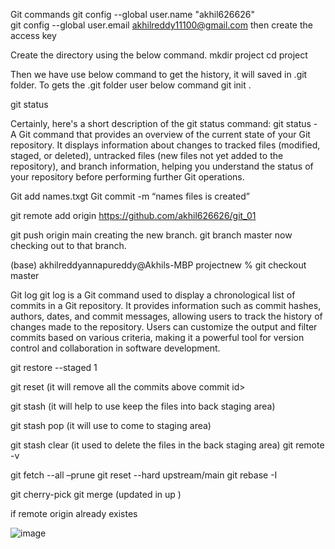 Git commands
  git config --global user.name "akhil626626"  
  git config --global user.email akhilreddy11100@gmail.com
then create the access key
	

Create the directory using the below command. 
mkdir project
cd project
 

Then we have use below command to get the history, it  will saved  in .git folder. To gets the  .git folder  user below command 
git init 
. 
 
git status 

Certainly, here's a short description of the git status command:
git status - A Git command that provides an overview of the current state of your Git repository. It displays information about changes to tracked files (modified, staged, or deleted), untracked files (new files not yet added to the repository), and branch information, helping you understand the status of your repository before performing further Git operations.
 
Git add names.txgt
Git commit -m “names files is created”

git remote add origin https://github.com/akhil626626/git_01

git push origin main
 creating the new branch.
git branch master
now checking out to that branch.

(base) akhilreddyannapureddy@Akhils-MBP projectnew % git checkout master

Git log 
git log is a Git command used to display a chronological list of commits in a Git repository. It provides information such as commit hashes, authors, dates, and commit messages, allowing users to track the history of changes made to the repository. Users can customize the output and filter commits based on various criteria, making it a powerful tool for version control and collaboration in software development.

git restore --staged 1

git reset <commit id> (it will remove all the commits above commit id>

git stash (it will help to use keep the files into back staging area)

git stash pop (it will use to come to staging area)

git stash clear (it used to delete the files in the back staging area)
git remote -v

git fetch --all –prune
git reset --hard upstream/main
git rebase -I <commit id>

git cherry-pick <commit id>
	git merge (updated in up )



if remote origin already existes 
 
![image](https://github.com/akhil626626/git_practices/assets/83132051/2f81baf3-f99d-4ab6-9b4c-63861dc831c4)

